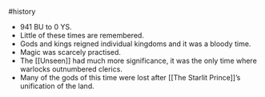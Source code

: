#history 
* 941 BU to 0 YS.
* Little of these times are remembered.
* Gods and kings reigned individual kingdoms and it was a bloody time.
* Magic was scarcely practised.
* The [[Unseen]] had much more significance, it was the only time where warlocks outnumbered clerics.
* Many of the gods of this time were lost after [[The Starlit Prince]]’s unification of the land.